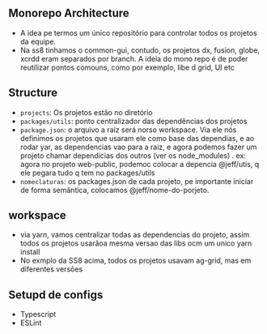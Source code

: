## Monorepo Architecture

- A idea pe termos um único repositório para controlar todos os projetos da equipe.
- Na ss8 tinhamos o common-gui, contudo, os projetos dx, fusion, globe, xcrdd eram separados por branch. A ideia do mono repo é de poder reutilizar pontos comouns, como por exemplo, libe d grid, UI etc

## Structure

- `projects`: Os projetos estão no diretório
- `packages/utils`: ponto centralizador das dependências dos projetos
- `package.json`: o arquivo a raíz será norso workspace. Via ele nós definimos os projetos que usaram ele como base das dependias, e ao rodar yar, as dependencias vao para a raiz, e  agora podemos fazer um projeto chamar dependicias dos outros (ver os node_modules) .
  ex: agora no projeto web-public, podemoc colocar a depencia @jeff/utis, q ele pegara tudo q tem no packages/utils
- `nomeclaturas`: os packages.json de cada projeto, pe importante iniciar de forma semântica, colocamos @jeff/nome-do-porjeto.

## workspace

- via yarn, vamos centralizar todas as dependencias do projeto, assim todos os projetos usarãoa mesma versao das libs ocm um unico yarn install
- No exmplo da SS8 acima, todos os projetos usavam ag-grid, mas em diferentes versões

## Setupd de configs
- Typescript
- ESLint